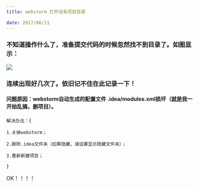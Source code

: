 ```yaml
---
title: webstorm 打开没有项目目录

date: 2017/06/11
---
```


### 不知道操作什么了，准备提交代码的时候忽然找不到目录了。如图显示：
![](http://i.imgur.com/hdPspdH.png)

### 连续出现好几次了。依旧记不住在此记录一下！

#### 问题原因：webstorm自动生成的配置文件 .idea/modules.xml损坏（就是我一开始乱搞，删项目）。

	解决办法：{

	1.关掉webstorm；

	2.删除.idea文件夹（如果隐藏，请设置显示隐藏文件夹）；

	3.重新新建项目；

	}

OK！！！！